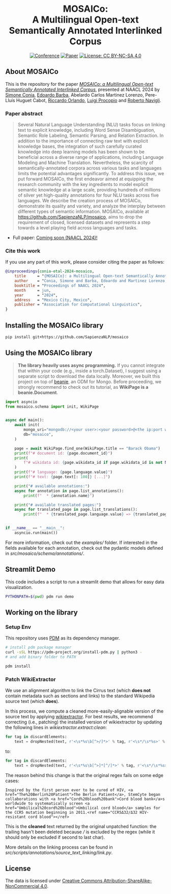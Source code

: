 <div align="center">
    
# MOSAICo:</br>A Multilingual Open-text Semantically Annotated Interlinked Corpus

[![Conference](http://img.shields.io/badge/NAACL-2024-4b44ce.svg)](https://2024.naacl.org/)
[![Paper](http://img.shields.io/badge/paper-ACL--anthology-B31B1B.svg)]()
[![License: CC BY-NC-SA 4.0](https://img.shields.io/badge/License-CC%20BY--NC--SA%204.0-lightgrey.svg)](https://creativecommons.org/licenses/by-nc-sa/4.0/)

</div>

## About MOSAICo
This is the repository for the paper [*MOSAICo: a Multilingual Open-text Semantically Annotated Interlinked Corpus*](), presented at NAACL 2024 by [Simone Conia](https://c-simone.github.io/), [Edoardo Barba](https://edobobo.github.io/), Abelardo Carlos Martinez Lorenzo, Pere-Lluís Huguet Cabot, [Riccardo Orlando](https://riccardorlando.xyz/), [Luigi Procopio](https://poccio.github.io/) and [Roberto Navigli](https://www.diag.uniroma1.it/navigli/).

### Paper abstract
> Several Natural Language Understanding (NLU) tasks focus on linking text to explicit knowledge, including Word Sense Disambiguation, Semantic Role Labeling, Semantic Parsing, and Relation Extraction.
In addition to the importance of connecting raw text with explicit knowledge bases, the integration of such carefully curated knowledge into deep learning models has been shown to be beneficial across a diverse range of applications, including Language Modeling and Machine Translation. Nevertheless, the scarcity of semantically-annotated corpora across various tasks and languages limits the potential advantages significantly. To address this issue, we put forward MOSAICo, the first endeavor aimed at equipping the research community with the key ingredients to model explicit semantic knowledge at a large scale, providing hundreds of millions of silver yet high-quality annotations for four NLU tasks across five languages. We describe the creation process of MOSAICo, demonstrate its quality and variety, and analyze the interplay between different types of semantic information. MOSAICo, available at https://github.com/SapienzaNLP/mosaico, aims to drop the requirement of closed, licensed datasets and represents a step towards a level playing field across languages and tasks.

* Full paper: [Coming soon (NAACL 2024)!]()

### Cite this work
If you use any part of this work, please consider citing the paper as follows:

```bibtex
@inproceedings{conia-etal-2024-mosaico,
    title     = "{MOSAICo}: a Multilingual Open-text Semantically Annotated Interlinked Corpus",
    author    = "Conia, Simone and Barba, Edoardo and Martinez Lorenzo, Abelardo Carlos and Huguet Cabot, Pere-Lluis and Orlando, Riccardo and Procopio, Luigi and Navigli, Roberto",
    booktitle = "Proceedings of NAACL 2024",
    month     = jun,
    year      = "2024",
    address   = "Mexico City, Mexico",
    publisher = "Association for Computational Linguistics",
}
```

## Installing the MOSAICo library

```bash
pip install git+https://github.com/SapienzaNLP/mosaico
```

## Using the MOSAICo library

> **The library heavily uses async programming.** If you cannot integrate that within your code (e.g., inside a torch.Dataset), I suggest using a separate script to download the data locally. Moreover, we built this project on top of [beanie](https://beanie-odm.dev/), an ODM for Mongo. Before proceeding, we strongly recommend to check out its tutorial, as **WikiPage is a beanie.Document**.

```python
import asyncio
from mosaico.schema import init, WikiPage


async def main():
    await init(
        mongo_uri="mongodb://<your user>:<your password>@<the ip:port where you'll reach Mongo>",
        db="mosaico",
    )

    page = await WikiPage.find_one(WikiPage.title == "Barack Obama")
    print(f"# document id: {page.document_id}")
    print(
        f"# wikidata id: {page.wikidata_id if page.wikidata_id is not None else '<not available>'}"
    )
    print(f"# language: {page.language.value}")
    print(f"# text: {page.text[: 100]} [...]")

    print("# available annotations:")
    async for annotation in page.list_annotations():
        print(f"  * {annotation.name}")

    print("# available translated pages:")
    async for translated_page in page.list_translations():
        print(f"  * {translated_page.language.value} => {translated_page.document_id}")


if __name__ == "__main__":
    asyncio.run(main())
```

For more information, check out the *examples/* folder. If interested in the fields available for each annotation, check out the pydantic models defined in *src/mosaico/schema/annotations/*.

## Streamlit Demo

This code includes a script to run a streamlit demo that allows for easy data visualization.

```bash
PYTHONPATH=$(pwd) pdm run demo
```

## Working on the library

### Setup Env

This repository uses [PDM](https://pdm-project.org/en/latest/) as its dependency manager.

```bash
# install pdm package manager
curl -sSL https://pdm-project.org/install-pdm.py | python3 -
# and add binary folder to PATH

pdm install
```

### Patch WikiExtractor

We use an alignment algorithm to link the Cirrus text (which **does not** contain metadata such as sections and links) to the standard Wikipedia source text (which **does**).

In this process, we compute a cleaned more-easily-alignable version of the source text by applying [wikiextractor](https://github.com/attardi/wikiextractor). For best results,
we recommend correcting (i.e., patching) the installed version of wikiextractor by updating the following lines in *wikiextractor.extract:clean*:
```python
for tag in discardElements:
    text = dropNested(text, r'<\s*%s\b[^>/]*>' % tag, r'<\s*/\s*%s>' % tag)
```
to:
```python
for tag in discardElements:
    text = dropNested(text, r'<\s*%s\b[^>]*[^/]*>' % tag, r'<\s*/\s*%s>' % tag)
```

The reason behind this change is that the original regex fails on some edge cases:
```
Inspired by the first person ever to be cured of HIV, <a href="The%20Berlin%20Patient">The Berlin Patient</a>, StemCyte began collaborations with <a href="Cord%20blood%20bank">Cord blood bank</a>s worldwide to systematically screen <a href="Umbilical%20cord%20blood">Umbilical cord blood</a> samples for the CCR5 mutation beginning in 2011.<ref name="CCR5Δ32/Δ32 HIV-resistant cord blood"></ref>
```
This is the **cleaned** text returned by the original unpatched function: the trailing *<ref>* hasn't been deleted because */* is excluded by the regex (while it should only be excluded if second to last char).


More details on the linking process can be found in *src/scripts/annotations/source_text_linking/link.py*.

## License
The data is licensed under [Creative Commons Attribution-ShareAlike-NonCommercial 4.0](https://creativecommons.org/licenses/by-nc-sa/4.0/).
